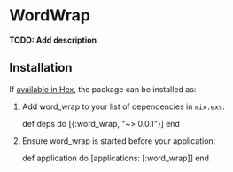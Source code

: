 # WordWrap

**TODO: Add description**

## Installation

If [available in Hex](https://hex.pm/docs/publish), the package can be installed as:

  1. Add word_wrap to your list of dependencies in `mix.exs`:

        def deps do
          [{:word_wrap, "~> 0.0.1"}]
        end

  2. Ensure word_wrap is started before your application:

        def application do
          [applications: [:word_wrap]]
        end

